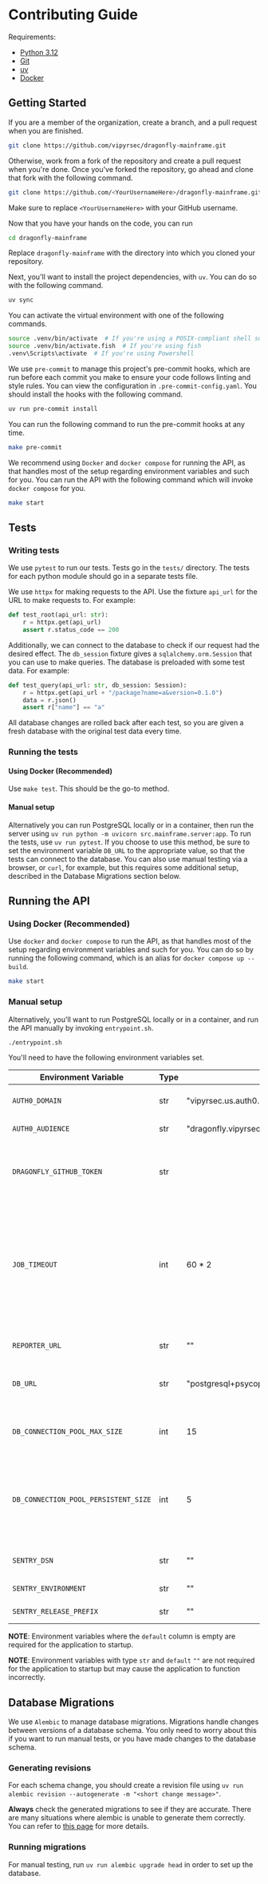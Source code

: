 # Contributing Guide

Requirements:

- [Python 3.12](https://www.python.org/downloads/)
- [Git](https://git-scm.com/downloads)
- [uv](https://docs.astral.sh/uv/getting-started/installation/)
- [Docker](https://docs.docker.com/engine/install/)

## Getting Started

If you are a member of the organization, create a branch, and a pull request when you are finished.

```sh
git clone https://github.com/vipyrsec/dragonfly-mainframe.git
```

Otherwise, work from a fork of the repository and create a pull request when you're done.
Once you've forked the repository, go ahead and clone that fork with the following command.

```sh
git clone https://github.com/<YourUsernameHere>/dragonfly-mainframe.git
```

Make sure to replace `<YourUsernameHere>` with your GitHub username.

Now that you have your hands on the code, you can run

```sh
cd dragonfly-mainframe
```

Replace `dragonfly-mainframe` with the directory into which you cloned your repository.

Next, you'll want to install the project dependencies, with `uv`. You can do so with the following command.

```sh
uv sync
```

You can activate the virtual environment with one of the following commands.

```sh
source .venv/bin/activate  # If you're using a POSIX-compliant shell such as bash/zsh
source .venv/bin/activate.fish  # If you're using fish
.venv\Scripts\activate  # If you're using Powershell
```

We use `pre-commit` to manage this project's pre-commit hooks, which are run before each commit you make to ensure your
code follows linting and style rules.
You can view the configuration in `.pre-commit-config.yaml`.
You should install the hooks with the following command.

```sh
uv run pre-commit install
```

You can run the following command to run the pre-commit hooks at any time.

```sh
make pre-commit
```

We recommend using `Docker` and `docker compose` for running the API, as that handles most of the setup regarding
environment variables and such for you.
You can run the API with the following command which will invoke `docker compose` for you.

```sh
make start
```

## Tests

### Writing tests

We use `pytest` to run our tests. Tests go in the `tests/` directory.
The tests for each python module should go in a separate tests file.

We use `httpx` for making requests to the API. Use the fixture `api_url` for the URL to make requests to.
For example:

```py
def test_root(api_url: str):
    r = httpx.get(api_url)
    assert r.status_code == 200
```

Additionally, we can connect to the database to check if our request had the desired effect.
The `db_session` fixture gives a `sqlalchemy.orm.Session` that you can use to make queries.
The database is preloaded with some test data.
For example:

```py
def test_query(api_url: str, db_session: Session):
    r = httpx.get(api_url + "/package?name=a&version=0.1.0")
    data = r.json()
    assert r["name"] == "a"
```

All database changes are rolled back after each test, so you are given a fresh database with the original test data
every time.

### Running the tests

#### Using Docker (Recommended)

Use `make test`. This should be the go-to method.

#### Manual setup

Alternatively you can run PostgreSQL locally or in a container, then run the server using `uv run python -m uvicorn
src.mainframe.server:app`.
To run the tests, use `uv run pytest`.
If you choose to use this method, be sure to set the environment variable `DB_URL` to the appropriate value, so that the
tests can connect to the database.
You can also use manual testing via a browser, or `curl`, for example, but this requires some additional setup,
described in the Database Migrations section below.

## Running the API

### Using Docker (Recommended)

Use `docker` and `docker compose` to run the API, as that handles most of the setup regarding environment variables and
such for you.
You can do so by running the following command, which is an alias for `docker compose up --build`.

```sh
make start
```

### Manual setup

Alternatively, you'll want to run PostgreSQL locally or in a container, and run the API manually by invoking `entrypoint.sh`.

```sh
./entrypoint.sh
```

You'll need to have the following environment variables set.

<!-- markdownlint-disable MD013 -->

| Environment Variable                 | Type | Default                                                  | Description                                                                                                                                                 |
| ------------------------------------ | ---- | -------------------------------------------------------- | ----------------------------------------------------------------------------------------------------------------------------------------------------------- |
| `AUTH0_DOMAIN`                       | str  | "vipyrsec.us.auth0.com"                                  | Authentication domain for Auth0                                                                                                                             |
| `AUTH0_AUDIENCE`                     | str  | "dragonfly.vipyrsec.com"                                 | Audience field for Auth0                                                                                                                                    |
| `DRAGONFLY_GITHUB_TOKEN`             | str  |                                                          | Github PAT for accessing YARA rules in the security-intelligence repository                                                                                 |
| `JOB_TIMEOUT`                        | int  | 60 \* 2                                                  | The maximum time to wait for clients to respond with job results. After this time has elapsed, the server will begin distributing this job to other clients |
|                                      |      |                                                          |                                                                                                                                                             |
| `REPORTER_URL`                       | str  | ""                                                       | The url of the reporter microservice                                                                                                                        |
| `DB_URL`                             | str  | "postgresql+psycopg2://postgres:postgres@localhost:5432" | PostgreSQL database connection string                                                                                                                       |
| `DB_CONNECTION_POOL_MAX_SIZE`        | int  | 15                                                       | The max number of concurrent database connections                                                                                                           |
| `DB_CONNECTION_POOL_PERSISTENT_SIZE` | int  | 5                                                        | The number of concurrent database connections to maintain in the connection pool                                                                            |
|                                      |      |                                                          |                                                                                                                                                             |
| `SENTRY_DSN`                         | str  | ""                                                       | Sentry Data Source Name (DSN)                                                                                                                               |
| `SENTRY_ENVIRONMENT`                 | str  | ""                                                       | Sentry environment                                                                                                                                          |
| `SENTRY_RELEASE_PREFIX`              | str  | ""                                                       | Sentry release prefix                                                                                                                                       |

<!-- markdownlint-enable MD013 -->

**NOTE**: Environment variables where the `default` column is empty are required for the application to startup.

**NOTE**: Environment variables with type `str` and `default` `""` are not required for the application to startup but
may cause the application to function incorrectly.

## Database Migrations

We use `Alembic` to manage database migrations.
Migrations handle changes between versions of a database schema.
You only need to worry about this if you want to run manual tests, or you have made changes to the database schema.

### Generating revisions

For each schema change, you should create a revision file using `uv run alembic revision --autogenerate -m "<short
change message>"`.

**Always** check the generated migrations to see if they are accurate. There are many situations where alembic is unable
to generate them correctly. You can refer to [this
page](https://alembic.sqlalchemy.org/en/latest/autogenerate.html#what-does-autogenerate-detect-and-what-does-it-not-detect)
for more details.

### Running migrations

For manual testing, run `uv run alembic upgrade head` in order to set up the database.
